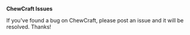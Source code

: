 **ChewCraft Issues**
  		  
 If you've found a bug on ChewCraft, please post an issue and it will be resolved. Thanks!
